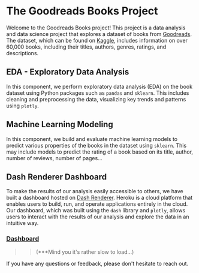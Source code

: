 # The Goodreads Books Project

Welcome to the Goodreads Books project! This project is a data analysis and data science project that explores a dataset of books from [Goodreads](https://www.goodreads.com/). The dataset, which can be found on [Kaggle](https://www.kaggle.com/datasets/jealousleopard/goodreadsbooks), includes information on over 60,000 books, including their titles, authors, genres, ratings, and descriptions.

## EDA - Exploratory Data Analysis

In this component, we perform exploratory data analysis (EDA) on the book dataset using Python packages such as `pandas` and `sklearn`. This includes cleaning and preprocessing the data, visualizing key trends and patterns using `plotly`.

## Machine Learning Modeling

In this component, we build and evaluate machine learning models to predict various properties of the books in the dataset using `sklearn`. This may include models to predict the rating of a book based on its title, author, number of reviews, number of pages...

## Dash Renderer Dashboard

To make the results of our analysis easily accessible to others, we have built a dashboard hosted on [Dash Renderer](https://dashboard.render.com/). Heroku is a cloud platform that enables users to build, run, and operate applications entirely in the cloud. Our dashboard, which was built using the `dash` library and `plotly`, allows users to interact with the results of our analysis and explore the data in an intuitive way.<br>
### <a href="https://books-eda.onrender.com/" target="_blank">Dashboard</a> 
>>(***Mind you it's rather slow to load...)

If you have any questions or feedback, please don't hesitate to reach out.
